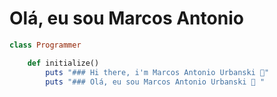 # Olá, eu sou Marcos Antonio
   
   ```ruby 
   class Programmer
   
       def initialize()
           puts "### Hi there, i'm Marcos Antonio Urbanski 👋"
           puts "### Olá, eu sou Marcos Antonio Urbanski 👋 "

   ```






<!--
**urbanskii/urbanskii** is a ✨ _special_ ✨ repository because its `README.md` (this file) appears on your GitHub profile.

Here are some ideas to get you started:

- 🔭 I’m currently working on ...
- 🌱 I’m currently learning ...
- 👯 I’m looking to collaborate on ...
- 🤔 I’m looking for help with ...
- 💬 Ask me about ...
- 📫 How to reach me: ...
- 😄 Pronouns: ...
- ⚡ Fun fact: ...
-->
